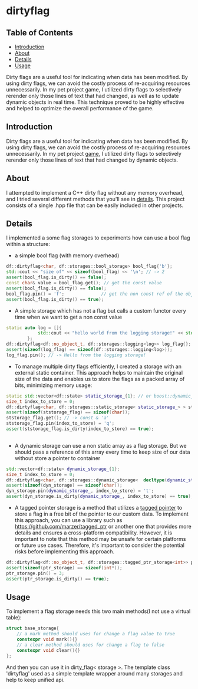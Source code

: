 # dirtyflag

## Table of Contents

- [Introduction](#intro)
- [About](#about)
- [Details](#details)
- [Usage](#usage)

Dirty flags are a useful tool for indicating when data has been modified. By using dirty flags, we can avoid the costly process of re-acquiring resources unnecessarily. In my pet project game, I utilized dirty flags to selectively rerender only those lines of text that had changed, as well as to update dynamic objects in real time. This technique proved to be highly effective and helped to optimize the overall performance of the game.

## Introduction <a name = "intro"></a>
Dirty flags are a useful tool for indicating when data has been modified. By using dirty flags, we can avoid the costly process of re-acquiring resources unnecessarily. In my pet project [game](https://github.com/autogalkin/notepadgame), I utilized dirty flags to selectively rerender only those lines of text that had changed by dynamic objects.

## About <a name = "about"></a>

I attempted to implement a C++ dirty flag without any memory overhead, and I tried several different methods that you'll see in [details](#details). This project consists of a single .hpp file that can be easily included in other projects.

## Details <a name = "details"></a>
I implemented a some flag storages to experiments how can use a bool flag within a structure:
- a simple bool flag (with memory overhead)
```cpp
df::dirtyflag<char, df::storages::bool_storage> bool_flag{'b'}; 
std::cout << "size of" << sizeof(bool_flag) << '\n'; // -> 2
assert(bool_flag.is_dirty() == false);
const char& value = bool_flag.get(); // get the const value
assert(bool_flag.is_dirty() == false);
bool_flag.pin() = 'f';              // get the non const ref of the object
assert(bool_flag.is_dirty() == true);

```
- A simple storage which has not a flag but calls a custom functor every time when we want to get a non const value
```cpp
static auto log = []{
            std::cout << "hello world from the logging storage!" << std::endl;
        };
df::dirtyflag<df::no_object_t, df::storages::logging<log>> log_flag{};
assert(sizeof(log_flag) == sizeof(df::storages::logging<log>));
log_flag.pin(); // -> Hello from the logging storage!
```



- To manage multiple dirty flags efficiently, I created a storage with an external static container. This approach helps to maintain the original size of the data and enables us to store the flags as a packed array of bits, minimizing memory usage:
```cpp
static std::vector<df::state> static_storage_{1}; // or boost::dynamic_bitset, std::bitset
size_t index_to_store = 0;
df::dirtyflag<char, df::storages::static_storage< static_storage_> > ststorage_flag{'a', /* start state*/df::state::clean, index_to_store};
assert(sizeof(ststorage_flag) == sizeof(char));
ststorage_flag.get(); // -> const & 'a'
ststorage_flag.pin(index_to_store) = 'q';
assert(ststorage_flag.is_dirty(index_to_store) == true);
    
```

- A dynamic storage can use a non static array as a flag storage. But we should pass a reference of this array every time to keep size of our data without store a pointer to container
```cpp
std::vector<df::state> dynamic_storage_{1};
size_t index_to_store = 0;
df::dirtyflag<char, df::storages::dynamic_storage<  decltype(dynamic_storage_)> > dyn_storage{'g', df::state::clean, dynamic_storage_, index_to_store};
assert(sizeof(dyn_storage) == sizeof(char));
dyn_storage.pin(dynamic_storage_, index_to_store) = 't';
assert(dyn_storage.is_dirty(dynamic_storage_, index_to_store) == true);
```

- A tagged pointer storage is a method that utilizes a [tagged pointer]( https://en.wikipedia.org/wiki/Tagged_pointer) to store a flag in a free bit of the pointer to our custom data. To implement this approach, you can use a library such as https://github.com/marzer/tagged_ptr or another one that provides more details and ensures a cross-platform compatibility. However, it is important to note that this method may be unsafe for certain platforms or future use cases. Therefore, it's important to consider the potential risks before implementing this approach.

```cpp
df::dirtyflag<df::no_object_t, df::storages::tagged_ptr_storage<int>> ptr_storage{df::state::clean, new int{5}};
assert(sizeof(ptr_storage) == sizeof(int*));
ptr_storage.pin() = 3;
assert(ptr_storage.is_dirty() == true);
```
## Usage <a name = "usage"></a>
To implement a flag storage needs this two main methods(I not use a virtual table): 
```cpp
struct base_storage{
    // a mark method should uses for change a flag value to true
    constexpr void mark(){}
    // a clear method should uses for change a flag to false
    constexpr void clear(){} 
};
```
And then you can use it in dirty_flag< storage >. The template class 'dirtyflag' used as a simple template wrapper around many storages and help to keep unified api. 

